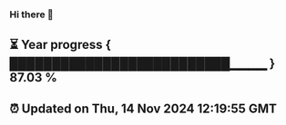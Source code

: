 ### Hi there 👋
⏳ Year progress { ██████████████████████████▁▁▁▁ } 87.03 %
---
⏰ Updated on Thu, 14 Nov 2024 12:19:55 GMT
---
